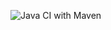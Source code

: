 ![Java CI with Maven](https://github.com/e-reznik/LinkedIn-Learning-Downloader/workflows/Java%20CI%20with%20Maven/badge.svg)
